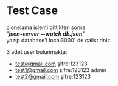 
# Test Case

clonelama islemi bittikten sonra <br/>
"**_json-server --watch db.json_**" <br/>
yazip database'i local3000' de calistiriniz.

3 adet user bulunmakta: <br/>
* test@gmail.com    şifre:123123 
* test1@gmail.com  şifre:123123  admin 
* test2@gmail.com  şifre:123123
